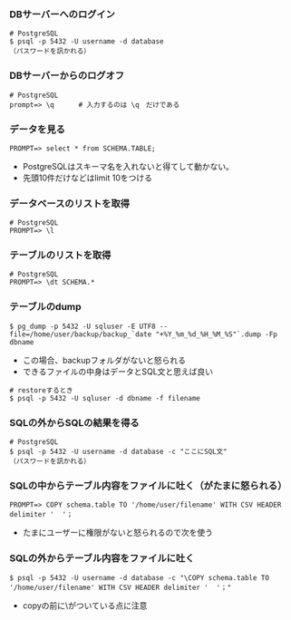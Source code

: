 ### DBサーバーへのログイン
```
# PostgreSQL
$ psql -p 5432 -U username -d database
（パスワードを訊かれる）
```

### DBサーバーからのログオフ
```
# PostgreSQL
prompt=> \q      # 入力するのは \q　だけである
```

### データを見る
```
PROMPT=> select * from SCHEMA.TABLE;
```
- PostgreSQLはスキーマ名を入れないと得てして動かない。
- 先頭10件だけなどはlimit 10をつける

### データベースのリストを取得
```
# PostgreSQL
PROMPT=> \l
```

### テーブルのリストを取得
```
# PostgreSQL
PROMPT=> \dt SCHEMA.*
```


### テーブルのdump
```
$ pg_dump -p 5432 -U sqluser -E UTF8 --file=/home/user/backup/backup_`date "+%Y_%m_%d_%H_%M_%S"`.dump -Fp dbname
```
- この場合、backupフォルダがないと怒られる
- できるファイルの中身はデータとSQL文と思えば良い

```
# restoreするとき
$ psql -p 5432 -U sqluser -d dbname -f filename
```

### SQLの外からSQLの結果を得る
```
# PostgreSQL
$ psql -p 5432 -U username -d database -c "ここにSQL文"
（パスワードを訊かれる）
```

### SQLの中からテーブル内容をファイルに吐く（がたまに怒られる）
```
PROMPT=> COPY schema.table TO '/home/user/filename' WITH CSV HEADER delimiter '  '；
```
- たまにユーザーに権限がないと怒られるので次を使う

### SQLの外からテーブル内容をファイルに吐く
```
$ psql -p 5432 -U username -d database -c "\COPY schema.table TO '/home/user/filename' WITH CSV HEADER delimiter '  '；"
```
- copyの前に\がついている点に注意


